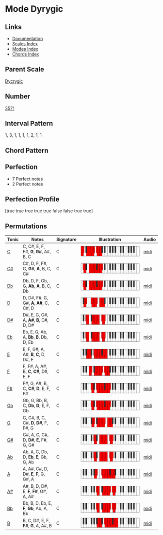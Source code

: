 # Mode Dyrygic

## Links

- [Documentation](index.md)
- [Scales Index](Scales.md)
- [Modes Index](Modes.md)
- [Chords Index](Chords.md)

## Parent Scale

[Dycrygic](ScaleDycrygic.md)

## Number

[3571](https://ianring.com/musictheory/scales/3571)

## Interval Pattern

1, 3, 1, 1, 1, 1, 2, 1, 1

## Chord Pattern



## Perfection

- 7 Perfect notes
- 2 Perfect notes

## Perfection Profile

[true true true true true false false true true]

## Permutations

| Tonic | Notes | Signature | Illustration | Audio |
|-------|-------|-----------|--------------|-------|
| [C](ModeCNaturalDyrygic.md) | C, C#, E, F, F#, **G**, **G#**, A#, B, C | C | ![CNaturalDyrygic](ModeCNaturalDyrygic.png) | [midi](https://github.com/edipermadi/music/blob/main/docs/ModeCNaturalDyrygic.mid?raw=true) |
| [C#](ModeCSharpDyrygic.md) | C#, D, F, F#, G, **G#**, **A**, B, C, C# | C | ![CSharpDyrygic](ModeCSharpDyrygic.png) | [midi](https://github.com/edipermadi/music/blob/main/docs/ModeCSharpDyrygic.mid?raw=true) |
| [Db](ModeDFlatDyrygic.md) | Db, D, F, Gb, G, **Ab**, **A**, B, C, Db | C | ![DFlatDyrygic](ModeDFlatDyrygic.png) | [midi](https://github.com/edipermadi/music/blob/main/docs/ModeDFlatDyrygic.mid?raw=true) |
| [D](ModeDNaturalDyrygic.md) | D, D#, F#, G, G#, **A**, **A#**, C, C#, D | C | ![DNaturalDyrygic](ModeDNaturalDyrygic.png) | [midi](https://github.com/edipermadi/music/blob/main/docs/ModeDNaturalDyrygic.mid?raw=true) |
| [D#](ModeDSharpDyrygic.md) | D#, E, G, G#, A, **A#**, **B**, C#, D, D# | C | ![DSharpDyrygic](ModeDSharpDyrygic.png) | [midi](https://github.com/edipermadi/music/blob/main/docs/ModeDSharpDyrygic.mid?raw=true) |
| [Eb](ModeEFlatDyrygic.md) | Eb, E, G, Ab, A, **Bb**, **B**, Db, D, Eb | C | ![EFlatDyrygic](ModeEFlatDyrygic.png) | [midi](https://github.com/edipermadi/music/blob/main/docs/ModeEFlatDyrygic.mid?raw=true) |
| [E](ModeENaturalDyrygic.md) | E, F, G#, A, A#, **B**, **C**, D, D#, E | C | ![ENaturalDyrygic](ModeENaturalDyrygic.png) | [midi](https://github.com/edipermadi/music/blob/main/docs/ModeENaturalDyrygic.mid?raw=true) |
| [F](ModeFNaturalDyrygic.md) | F, F#, A, A#, B, **C**, **C#**, D#, E, F | C | ![FNaturalDyrygic](ModeFNaturalDyrygic.png) | [midi](https://github.com/edipermadi/music/blob/main/docs/ModeFNaturalDyrygic.mid?raw=true) |
| [F#](ModeFSharpDyrygic.md) | F#, G, A#, B, C, **C#**, **D**, E, F, F# | C | ![FSharpDyrygic](ModeFSharpDyrygic.png) | [midi](https://github.com/edipermadi/music/blob/main/docs/ModeFSharpDyrygic.mid?raw=true) |
| [Gb](ModeGFlatDyrygic.md) | Gb, G, Bb, B, C, **Db**, **D**, E, F, Gb | C | ![GFlatDyrygic](ModeGFlatDyrygic.png) | [midi](https://github.com/edipermadi/music/blob/main/docs/ModeGFlatDyrygic.mid?raw=true) |
| [G](ModeGNaturalDyrygic.md) | G, G#, B, C, C#, **D**, **D#**, F, F#, G | C | ![GNaturalDyrygic](ModeGNaturalDyrygic.png) | [midi](https://github.com/edipermadi/music/blob/main/docs/ModeGNaturalDyrygic.mid?raw=true) |
| [G#](ModeGSharpDyrygic.md) | G#, A, C, C#, D, **D#**, **E**, F#, G, G# | C | ![GSharpDyrygic](ModeGSharpDyrygic.png) | [midi](https://github.com/edipermadi/music/blob/main/docs/ModeGSharpDyrygic.mid?raw=true) |
| [Ab](ModeAFlatDyrygic.md) | Ab, A, C, Db, D, **Eb**, **E**, Gb, G, Ab | C | ![AFlatDyrygic](ModeAFlatDyrygic.png) | [midi](https://github.com/edipermadi/music/blob/main/docs/ModeAFlatDyrygic.mid?raw=true) |
| [A](ModeANaturalDyrygic.md) | A, A#, C#, D, D#, **E**, **F**, G, G#, A | C | ![ANaturalDyrygic](ModeANaturalDyrygic.png) | [midi](https://github.com/edipermadi/music/blob/main/docs/ModeANaturalDyrygic.mid?raw=true) |
| [A#](ModeASharpDyrygic.md) | A#, B, D, D#, E, **F**, **F#**, G#, A, A# | C | ![ASharpDyrygic](ModeASharpDyrygic.png) | [midi](https://github.com/edipermadi/music/blob/main/docs/ModeASharpDyrygic.mid?raw=true) |
| [Bb](ModeBFlatDyrygic.md) | Bb, B, D, Eb, E, **F**, **Gb**, Ab, A, Bb | C | ![BFlatDyrygic](ModeBFlatDyrygic.png) | [midi](https://github.com/edipermadi/music/blob/main/docs/ModeBFlatDyrygic.mid?raw=true) |
| [B](ModeBNaturalDyrygic.md) | B, C, D#, E, F, **F#**, **G**, A, A#, B | C | ![BNaturalDyrygic](ModeBNaturalDyrygic.png) | [midi](https://github.com/edipermadi/music/blob/main/docs/ModeBNaturalDyrygic.mid?raw=true) |

